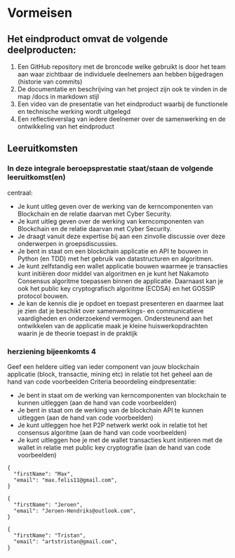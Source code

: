 # Vormeisen
## Het eindproduct omvat de volgende deelproducten:

1. Een GitHub repository met de broncode welke gebruikt is door het team
   aan waar zichtbaar de individuele deelnemers aan hebben bijgedragen
   (historie van commits)
2. De documentatie en beschrijving van het project zijn ook te vinden in de
   map /docs in markdown stijl
3. Een video van de presentatie van het eindproduct waarbij de functionele en
   technische werking wordt uitgelegd
4. Een reflectieverslag van iedere deelnemer over de samenwerking en de
   ontwikkeling van het eindproduct


## Leeruitkomsten

### In deze integrale beroepsprestatie staat/staan de volgende leeruitkomst(en)
centraal:

- Je kunt uitleg geven over de werking van de kerncomponenten van
Blockchain en de relatie daarvan met Cyber Security. 
- Je kunt uitleg geven
over de werking van kerncomponenten van Blockchain en de relatie daarvan
met Cyber Security. 
- Je draagt vanuit deze expertise bij aan een zinvolle
discussie over deze onderwerpen in groepsdiscussies. 
- Je bent in staat om
een blockchain applicatie en API te bouwen in Python (en TDD) met het
gebruik van datastructuren en algoritmen.
- Je kunt zelfstandig een wallet applicatie bouwen waarmee je transacties kunt
initiëren door middel van algoritmen en je kunt het Nakamoto Consensus
algoritme toepassen binnen de applicatie. Daarnaast kan je ook het public
key cryptografisch algoritme (ECDSA) en het GOSSIP protocol bouwen.
- Je kan de kennis die je opdoet en toepast presenteren en daarmee laat je
zien dat je beschikt over samenwerkings- en communicatieve vaardigheden
en onderzoekend vermogen. Ondersteunend aan het ontwikkelen van de
applicatie maak je kleine huiswerkopdrachten waarin je de theorie toepast in
de praktijk

### herziening bijeenkomts 4
Geef een heldere uitleg van ieder component van jouw blockchain applicatie (block, transactie, mining etc) in relatie tot het geheel aan de hand van code voorbeelden
Criteria beoordeling eindpresentatie:
- Je bent in staat om de werking van kerncomponenten van blockchain te kunnen uitleggen (aan de hand van code voorbeelden)
- Je bent in staat om de werking van de blockchain API te kunnen uitleggen (aan de hand van code voorbeelden)
- Je kunt uitleggen hoe het P2P netwerk werkt ook in relatie tot het consensus algoritme (aan de hand van code voorbeelden)
- Je kunt uitleggen hoe je met de wallet transacties kunt initieren met de wallet in relatie met public key cryptografie  (aan de hand van code voorbeelden)

```
{
  "firstName": "Max",
  "email": "max.felis11@gmail.com",
}
```
```
{
  "firstName": "Jeroen",
  "email": "Jeroen-Hendriks@outlook.com",
}
```
```
{
  "firstName": "Tristan",
  "email": "artstristan@gmail.com",
}
```


